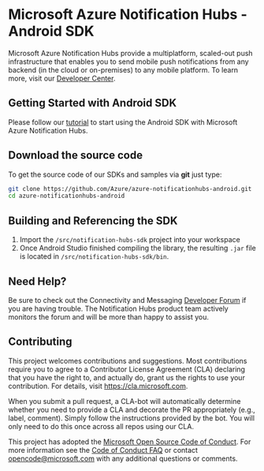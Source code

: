 # Microsoft Azure Notification Hubs - Android SDK

Microsoft Azure Notification Hubs provide a multiplatform, scaled-out push infrastructure that enables you to send mobile push notifications from any backend (in the cloud or on-premises) to any mobile platform. To learn more, visit our [Developer Center](https://azure.microsoft.com/en-us/documentation/services/notification-hubs).

## Getting Started with Android SDK
Please follow our [tutorial](http://msdn.microsoft.com/en-us/library/dn265921.aspx) to start using the Android SDK with Microsoft Azure Notification Hubs.

## Download the source code
To get the source code of our SDKs and samples via **git** just type:

```bash
git clone https://github.com/Azure/azure-notificationhubs-android.git
cd azure-notificationhubs-android
```

## Building and Referencing the SDK

1. Import the `/src/notification-hubs-sdk` project into your workspace
2. Once Android Studio finished compiling the library, the resulting `.jar` file is located in `/src/notification-hubs-sdk/bin`.

## Need Help?

Be sure to check out the Connectivity and Messaging [Developer Forum](http://social.msdn.microsoft.com/Forums/en-US/windowsazureconnectivity/) if you are having trouble. The Notification Hubs product team actively monitors the forum and will be more than happy to assist you.

## Contributing

This project welcomes contributions and suggestions.  Most contributions require you to agree to a
Contributor License Agreement (CLA) declaring that you have the right to, and actually do, grant us
the rights to use your contribution. For details, visit https://cla.microsoft.com.

When you submit a pull request, a CLA-bot will automatically determine whether you need to provide
a CLA and decorate the PR appropriately (e.g., label, comment). Simply follow the instructions
provided by the bot. You will only need to do this once across all repos using our CLA.

This project has adopted the [Microsoft Open Source Code of Conduct](https://opensource.microsoft.com/codeofconduct/).
For more information see the [Code of Conduct FAQ](https://opensource.microsoft.com/codeofconduct/faq/) or
contact [opencode@microsoft.com](mailto:opencode@microsoft.com) with any additional questions or comments.
